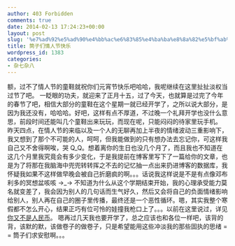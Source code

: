 ```yaml
---
author: 403 Forbidden
comments: true
date: 2014-02-13 17:24:23+00:00
layout: post
slug: '%e7%ad%92%e5%ad%90%e4%bb%ac%e6%83%85%e4%ba%ba%e8%8a%82%e5%bf%ab%e4%b9%90'
title: 筒子们情人节快乐
wordpress_id: 1383
categories:
- 杂七杂八
---
```

额，过不了情人节的童鞋就祝你们元宵节快乐吧哈哈，我呢继续在这里扯扯淡权当过节了吧。
一眨眼的功夫，就迎来了正月十五，过了今天，也就算是过完了今年的春节了吧，相信大部分的童鞋在这个星期一就已经开学了，之所以说大部分，是因为我还没有，哈哈哈。好吧，这样有点不厚道，不过晚一个礼拜开学也没什么意思，前段时间还能叫几个童鞋出来玩玩，而现在呢，只能闷闷的待家里玩手机。
昨天四点，在情人节的来临以及一个人的无聊再加上半夜的情绪波动三重影响下，我又想到了那个不可能的人，呵呵，但我能做到的只有想办法去忘记你，可这样我自己又不舍得啊唉，哭 Q_Q。想着离你的生日也没几个月了，而且我也不知道在这几个月里我究竟会有多少变化，于是我提前在博客里写下了一篇给你的文章，也是为了将那在我脑海中兜兜转转挥之不去的记忆抽一点出来扔进博客的数据库，我怀疑我如果不这样做早晚会被自己折磨疯的啊。。。话说我这样说是不是有点像邓布利多的冥想盆咳咳 →_→
不知道为什么从这个学期结束开始，我的心理承受能力莫名就变差了，我会因为别人的几句话而生气好久，然后又会将自己的负面情绪影响给别人，别人再在自己的圈子里传播，最终还是一个恶性循环。嗯，其实我整个寒假都不怎么开心，结果正巧有位可怜的娃撞我枪口上了。。。以前在这里说过，详见 [你又不是人民币](http://futa.ooo/1256.html)。
嗯再过几天我也要开学了，总之应该也和各位一样吧，该背的背，该默的默，该做卷子的做卷子，只是希望能用这些冲淡我的那些固执的思绪 = = 筒子们求安慰啊。。。

